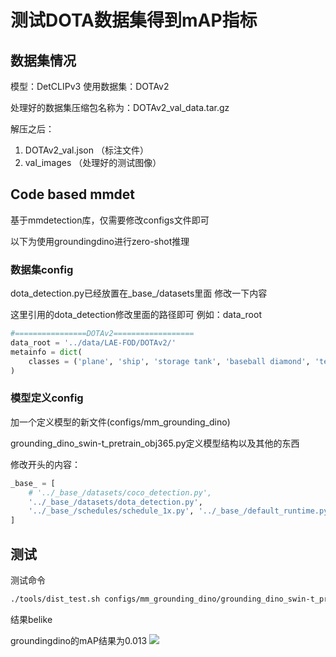 # 测试DOTA数据集得到mAP指标
## 数据集情况
模型：DetCLIPv3
使用数据集：DOTAv2

处理好的数据集压缩包名称为：DOTAv2_val_data.tar.gz

解压之后：
1. DOTAv2_val.json  （标注文件）
2. val_images       （处理好的测试图像）

## Code based mmdet
基于mmdetection库，仅需要修改configs文件即可

以下为使用groundingdino进行zero-shot推理
### 数据集config
dota_detection.py已经放置在_base_/datasets里面
修改一下内容

这里引用的dota_detection修改里面的路径即可
例如：data_root
```python
#================DOTAv2==================
data_root = '../data/LAE-FOD/DOTAv2/'
metainfo = dict(
    classes = ('plane', 'ship', 'storage tank', 'baseball diamond', 'tennis court', 'basketball court', 'ground track field', 'harbor', 'bridge', 'large vehicle', 'small vehicle', 'helicopter', 'roundabout', 'soccer ball field', 'swimming pool', 'container crane', 'airport', 'helipad')
)
```

### 模型定义config
加一个定义模型的新文件(configs/mm_grounding_dino)

grounding_dino_swin-t_pretrain_obj365.py定义模型结构以及其他的东西

修改开头的内容：
```python
_base_ = [
    # '../_base_/datasets/coco_detection.py',
    '../_base_/datasets/dota_detection.py',
    '../_base_/schedules/schedule_1x.py', '../_base_/default_runtime.py'
]
```

## 测试
测试命令
```bash
./tools/dist_test.sh configs/mm_grounding_dino/grounding_dino_swin-t_pretrain_obj365.py ../weights/groundingdino_swint_ogc_mmdet-822d7e9d.pth 2
```
结果belike

groundingdino的mAP结果为0.013
![](./image.png)